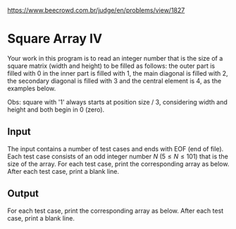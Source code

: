 https://www.beecrowd.com.br/judge/en/problems/view/1827

# Square Array IV

Your work in this program is to read an integer number that is the size of a
square matrix (width and height) to be filled as follows: the outer part is
filled with 0 in the inner part is filled with 1, the main diagonal is filled
with 2, the secondary diagonal is filled with 3 and the central element is 4,
as the examples below.

Obs: square with '1' always starts at position size / 3, considering width and
height and both begin in 0 (zero).

## Input

The input contains a number of test cases and ends with EOF (end of file).
Each test case consists of an odd integer number $N$ ($5 \leq N \leq 101$) that is
the size of the array. For each test case, print the corresponding array as
below. After each test case, print a blank line.

## Output

For each test case, print the corresponding array as below. After each test
case, print a blank line.

